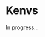 <meta sectionIndex="5">
<meta url="https://github.com/johnlindquist/kit/discussions/804">
<meta id="D_kwDOEu7MBc4AP9Ta">
<meta title="Kenvs">
<meta section="Advanced">
<meta i="0">    
<meta path="docs/kenvs">    

# Kenvs  

In progress...